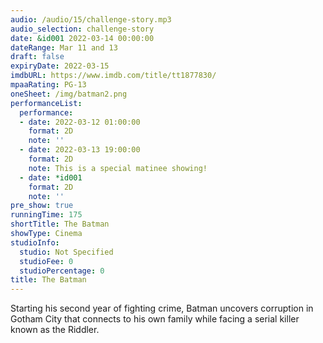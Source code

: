 ```yaml
---
audio: /audio/15/challenge-story.mp3
audio_selection: challenge-story
date: &id001 2022-03-14 00:00:00
dateRange: Mar 11 and 13
draft: false
expiryDate: 2022-03-15
imdbURL: https://www.imdb.com/title/tt1877830/
mpaaRating: PG-13
oneSheet: /img/batman2.png
performanceList:
  performance:
  - date: 2022-03-12 01:00:00
    format: 2D
    note: ''
  - date: 2022-03-13 19:00:00
    format: 2D
    note: This is a special matinee showing!
  - date: *id001
    format: 2D
    note: ''
pre_show: true
runningTime: 175
shortTitle: The Batman
showType: Cinema
studioInfo:
  studio: Not Specified
  studioFee: 0
  studioPercentage: 0
title: The Batman
---
```


Starting his second year of fighting crime, Batman uncovers corruption in Gotham City that connects to his own family while facing a serial killer known as the Riddler.